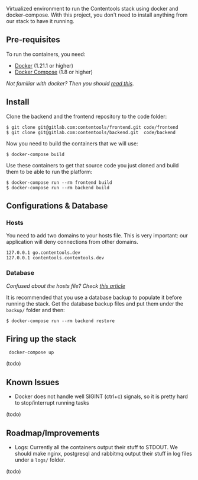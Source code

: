 Virtualized environment to run the Contentools stack using docker and docker-compose.
With this project, you don't need to install anything from our stack to have it running.

## Pre-requisites

To run the containers, you need:
* [Docker](https://docs.docker.com/engine/installation/) (1.21.1 or higher)
* [Docker Compose](https://docs.docker.com/compose/install/) (1.8 or higher)

*Not familiar with docker? Then you should [read this](https://prakhar.me/docker-curriculum/)*.

## Install

Clone the backend and the frontend repository to the code folder:

```
$ git clone git@gitlab.com:contentools/frontend.git code/frontend
$ git clone git@gitlab.com:contentools/backend.git  code/backend
```

Now you need to build the containers that we will use:
```
$ docker-compose build
```

Use these containers to get that source code you just
cloned and build them to be able to run the platform:
```
$ docker-compose run --rm frontend build
$ docker-compose run --rm backend build
```

## Configurations & Database

### Hosts

You need to add two domains to your hosts file.
This is very important: our application will deny connections from other domains.

```
127.0.0.1 go.contentools.dev
127.0.0.1 contentools.contentools.dev
```

### Database

*Confused about the hosts file? Check [this article](http://www.bleepingcomputer.com/tutorials/hosts-files-explained/)*

It is recommended that you use a database backup to populate it before running the stack.
Get the database backup files and put them under the `backup/` folder and then:

```
$ docker-compose run --rm backend restore
```

## Firing up the stack

```
 docker-compose up
```

(todo)

## Known Issues

* Docker does not handle well SIGINT (ctrl+c) signals, so it is pretty hard to stop/interrupt running tasks

(todo)

## Roadmap/Improvements

* Logs: Currently all the containers output their stuff to STDOUT. We should make nginx, postgresql and rabbitmq
output their stuff in log files under a `logs/` folder.

(todo)

